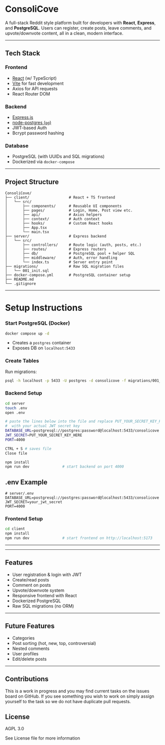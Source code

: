 # ConsoliCove

A full-stack Reddit style platform built for developers with **React**, **Express**, and **PostgreSQL**. Users can register, create posts, leave comments, and upvote/downvote content, all in a clean, modern interface.

---

## Tech Stack

### Frontend
- [React](https://reactjs.org/) (w/ TypeScript)
- [Vite](https://vitejs.dev/) for fast development
- Axios for API requests
- React Router DOM

### Backend
- [Express.js](https://expressjs.com/)
- [node-postgres (`pg`)](https://node-postgres.com/)
- JWT-based Auth
- Bcrypt password hashing

### Database
- PostgreSQL (with UUIDs and SQL migrations)
- Dockerized via `docker-compose`

---

## Project Structure

``` text
ConsoliCove/
├── client/                  # React + TS frontend
│   └── src/
│       ├── components/      # Reusable UI components
│       ├── pages/           # Login, Home, Post view etc.
│       ├── api/             # Axios helpers
│       ├── context/         # Auth context
│       ├── hooks/           # Custom React hooks
│       ├── App.tsx
│       └── main.tsx
├── server/                  # Express backend
│   └── src/
│       ├── controllers/     # Route logic (auth, posts, etc.)
│       ├── routes/          # Express routers
│       ├── db/              # PostgreSQL pool + helper SQL
│       ├── middleware/      # Auth, error handling
│       └── index.ts         # Server entry point
├── migrations/              # Raw SQL migration files
│   └── 001_init.sql
├── docker-compose.yml       # PostgreSQL container setup
├── README.md
└── .gitignore
```

---

# Setup Instructions

### Start PostgreSQL (Docker)

```bash
docker compose up -d
```


- Creates a `postgres` container
- Exposes DB on `localhost:5433`

### Create Tables

Run migrations:

```bash
psql -h localhost -p 5433 -U postgres -d consolicove -f migrations/001_init.sql
```

### Backend Setup

```bash
cd server
touch .env 
open .env

# paste the lines below into the file and replace PUT_YOUR_SECRET_KEY_HERE
#  with your actual JWT secret key
DATABASE_URL=postgresql://postgres:password@localhost:5433/consolicove
JWT_SECRET=PUT_YOUR_SECRET_KEY_HERE
PORT=4000

CTRL + S # saves file
Close file 

npm install
npm run dev               # start backend on port 4000
```

## .env Example

```env
# server/.env
DATABASE_URL=postgresql://postgres:password@localhost:5433/consolicove
JWT_SECRET=your_jwt_secret
PORT=4000
```


### Frontend Setup

```bash
cd client
npm install
npm run dev               # start frontend on http://localhost:5173
```

---


---

## Features

- User registration & login with JWT
- Create/read posts
- Comment on posts
- Upvote/downvote system
- Responsive frontend with React
- Dockerized PostgreSQL
- Raw SQL migrations (no ORM)

---

## Future Features

- Categories
- Post sorting (hot, new, top, controversial)
- Nested comments
- User profiles
- Edit/delete posts

---


## Contributions
This is a work in progress and you may find current tasks on the issues board on GitHub. 
If you see something you wish to work on simply assign yourself to the task so we do not have duplicate pull requests.

## License

AGPL 3.0

See License file for more information

